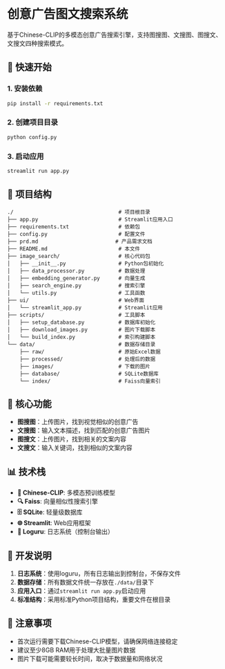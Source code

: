 # 创意广告图文搜索系统

基于Chinese-CLIP的多模态创意广告搜索引擎，支持图搜图、文搜图、图搜文、文搜文四种搜索模式。

## 🚀 快速开始

### 1. 安装依赖
```bash
pip install -r requirements.txt
```

### 2. 创建项目目录
```bash
python config.py
```

### 3. 启动应用
```bash
streamlit run app.py
```

## 📁 项目结构

```
./                                  # 项目根目录
├── app.py                          # Streamlit应用入口
├── requirements.txt                # 依赖包
├── config.py                       # 配置文件
├── prd.md                         # 产品需求文档
├── README.md                       # 本文件
├── image_search/                   # 核心代码包
│   ├── __init__.py                 # Python包初始化
│   ├── data_processor.py           # 数据处理
│   ├── embedding_generator.py      # 向量生成
│   ├── search_engine.py            # 搜索引擎
│   └── utils.py                    # 工具函数
├── ui/                             # Web界面
│   └── streamlit_app.py            # Streamlit应用
├── scripts/                        # 工具脚本
│   ├── setup_database.py           # 数据库初始化
│   ├── download_images.py          # 图片下载脚本
│   └── build_index.py              # 索引构建脚本
└── data/                           # 数据存储目录
    ├── raw/                        # 原始Excel数据
    ├── processed/                  # 处理后的数据
    ├── images/                     # 下载的图片
    ├── database/                   # SQLite数据库
    └── index/                      # Faiss向量索引
```

## 🎯 核心功能

- **图搜图**：上传图片，找到视觉相似的创意广告
- **文搜图**：输入文本描述，找到匹配的创意广告图片  
- **图搜文**：上传图片，找到相关的文案内容
- **文搜文**：输入关键词，找到相似的文案内容

## 📊 技术栈

- **🤖 Chinese-CLIP**: 多模态预训练模型
- **🔍 Faiss**: 向量相似性搜索引擎
- **🗄️ SQLite**: 轻量级数据库
- **🌐 Streamlit**: Web应用框架
- **📝 Loguru**: 日志系统（控制台输出）

## 🔧 开发说明

1. **日志系统**：使用loguru，所有日志输出到控制台，不保存文件
2. **数据存储**：所有数据文件统一存放在`./data/`目录下
3. **应用入口**：通过`streamlit run app.py`启动应用
4. **标准结构**：采用标准Python项目结构，重要文件在根目录

## 🚨 注意事项

- 首次运行需要下载Chinese-CLIP模型，请确保网络连接稳定
- 建议至少8GB RAM用于处理大批量图片数据
- 图片下载可能需要较长时间，取决于数据量和网络状况

